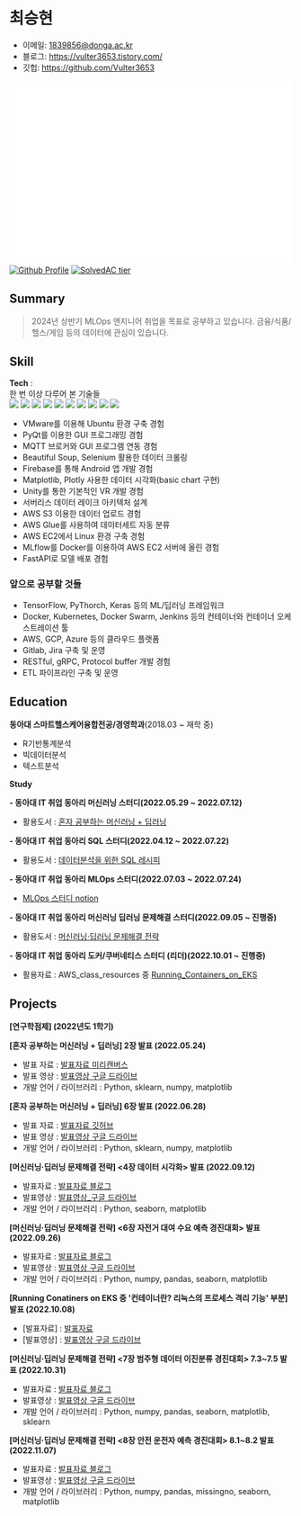# 최승현

- 이메일: 1839856@donga.ac.kr  
- 블로그: https://vulter3653.tistory.com/
- 깃헙: https://github.com/Vulter3653

![Metrics](/github-metrics.svg)
[![Github Profile](https://github-readme-stats.vercel.app/api?username=vulter3653&count_private=true&hide=contribs,prs&show_icons=true&theme=vue-dark)](https://github.com/vulter3653)
[![SolvedAC tier](http://mazassumnida.wtf/api/v2/generate_badge?boj=shch3653)](https://solved.ac/shch3653)

## Summary
> 2024년 상반기 MLOps 엔지니어 취업을 목표로 공부하고 있습니다.
  금융/식품/헬스/게임 등의 데이터에 관심이 있습니다.

## Skill

**Tech** :  
한 번 이상 다루어 본 기술들   
<img src="https://img.shields.io/badge/Python-3766AB?style=flat-square&logo=Python&logoColor=white"/></a>
<img src ="https://img.shields.io/badge/R-blue.svg?&style=flat-square&logo=R&logoColor=#75AADB"/></a>
<img src="https://img.shields.io/badge/Unity-000000?style=flat-square&logo=Unity&logoColor=white"/></a>
<img src="https://img.shields.io/badge/Ubuntu-E95420?style=flat-square&logo=Ubuntu&logoColor=white"/></a>
<img src="https://img.shields.io/badge/Plotly-3F4F75?style=flat-square&logo=Plotly&logoColor=white"/></a>
<img src="https://img.shields.io/badge/Selenium-43b02a?style=flat-square&logo=Selenium&logoColor=white"/></a>
<img src="https://img.shields.io/badge/Numpy-013243?style=flat-square&logo=Numpy&logoColor=white"/></a> 
<img src="https://img.shields.io/badge/scikit learn-f7931e?style=flat-square&logo=scikit-learn&logoColor=white"/></a>
<img src="https://img.shields.io/badge/Tableau-white?style=flat-square&logo=Tableau&logoColor=blue"/></a>
<img src="https://img.shields.io/badge/Bigquery-4285F4?style=flat-square&logo=Google Cloud&logoColor=white"/></a>

- VMware를 이용해 Ubuntu 환경 구축 경험
- PyQt를 이용한 GUI 프로그래밍 경험
- MQTT 브로커와 GUI 프로그램 연동 경험
- Beautiful Soup, Selenium 활용한 데이터 크롤링
- Firebase를 통해 Android 앱 개발 경험
- Matplotlib, Plotly 사용한 데이터 시각화(basic chart 구현)
- Unity를 통한 기본적인 VR 개발 경험
- 서버리스 데이터 레이크 아키텍처 설계
- AWS S3 이용한 데이터 업로드 경험
- AWS Glue를 사용하여 데이터세트 자동 분류
- AWS EC2에서 Linux 환경 구축 경험
- MLflow를 Docker를 이용하여 AWS EC2 서버에 올린 경험
- FastAPI로 모델 배포 경험

### 앞으로 공부할 것들
- TensorFlow, PyThorch, Keras 등의 ML/딥러닝 프레임워크
- Docker, Kubernetes, Docker Swarm, Jenkins 등의 컨테이너와 컨테이너 오케스트레이션 툴
- AWS, GCP, Azure 등의 클라우드 플랫폼
- Gitlab, Jira 구축 및 운영 
- RESTful, gRPC, Protocol buffer 개발 경험
- ETL 파이프라인 구축 및 운영
 
## Education

**동아대 스마트헬스케어융합전공/경영학과**(2018.03 ~ 재학 중)  
- R기반통계분석
- 빅데이터분석
- 텍스트분석

**Study**

**- 동아대 IT 취업 동아리 머신러닝 스터디(2022.05.29 ~ 2022.07.12)**
  - 활용도서 : [혼자 공부하는 머신러닝 + 딥러닝](https://g.co/kgs/3XhrQP)

**- 동아대 IT 취업 동아리 SQL 스터디(2022.04.12 ~ 2022.07.22)**
  - 활용도서 : [데이터분석을 위한 SQL 레시피](https://g.co/kgs/wPVrmG)

**- 동아대 IT 취업 동아리 MLOps 스터디(2022.07.03 ~ 2022.07.24)**
  - [MLOps 스터디 notion](https://www.notion.so/MLOps-Study-3e2a013507e640828d42bb6d7422fdba)

**- 동아대 IT 취업 동아리 머신러닝 딥러닝 문제해결 스터디(2022.09.05 ~ 진행중)**
  - 활용도서 : [머신러닝·딥러닝 문제해결 전략](https://han.gl/oyGvZl)

**- 동아대 IT 취업 동아리 도커/쿠버네티스 스터디 (리더)(2022.10.01 ~ 진행중)**
  - 활용자료 : AWS_class_resources 중 [Running_Containers_on_EKS](https://github.com/serithemage/AWS_class_resources/tree/main/Running_Containers_on_EKS)

## Projects

**[연구학점제] (2022년도 1학기)**

**[혼자 공부하는 머신러닝 + 딥러닝] 2장 발표 (2022.05.24)**

- 발표 자료 : [발표자료 미리캔버스](https://www.miricanvas.com/v/113z8zx)
- 발표 영상 : [발표영상 구글 드라이브](https://drive.google.com/file/d/1boTjjxNiFinRO9Uv2xJvzAO4CS_e5jhq/view)
- 개발 언어 / 라이브러리 : Python, sklearn, numpy, matplotlib

**[혼자 공부하는 머신러닝 + 딥러닝] 6장 발표 (2022.06.28)**

- 발표 자료 : [발표자료 깃허브](https://github.com/Vulter3653/ML/blob/main/Fruits_apple_pineapple_banana.ipynb)
- 발표 영상 : [발표영상 구글 드라이브](https://drive.google.com/file/d/1WNuFUiAGErhNBvG7GOz6SAKH39j_Lglz/view)
- 개발 언어 / 라이브러리 : Python, sklearn, numpy, matplotlib

**[머신러닝·딥러닝 문제해결 전략] <4장 데이터 시각화> 발표 (2022.09.12)**

- 발표자료 : [발표자료 블로그](https://vulter3653.tistory.com/21)
- 발표영상 : [발표영상_구글 드라이브](https://drive.google.com/file/d/1k_P7g_2Sftp-tPDFzmukH8xOU2Y9KwMs/view?usp=sharing)
- 개발 언어 / 라이브러리 : Python, seaborn, matplotlib 

**[머신러닝·딥러닝 문제해결 전략] <6장 자전거 대여 수요 예측 경진대회> 발표 (2022.09.26)**

- 발표자료 : [발표자료 블로그](https://vulter3653.tistory.com/22)
- 발표영상 : [발표영상 구글 드라이브](https://drive.google.com/file/d/1DTxy2FmG7RyXBaORuWfm_x6JAerSlTnN/view?usp=sharing)
- 개발 언어 / 라이브러리 : Python, numpy, pandas, seaborn, matplotlib

**[Running Conatiners on EKS 중 '컨테이너란? 리눅스의 프로세스 격리 기능' 부분] 발표 (2022.10.08)**

- [발표자료] : [발표자료 ](https://vulter3653.tistory.com/23)
- [발표영상] : [발표영상 구글 드라이브](https://drive.google.com/file/d/1sGA7c7Vu9o5ZXtkuhChI-8_BNU_hSX2o/view?usp=sharing)

**[머신러닝·딥러닝 문제해결 전략] <7장 범주형 데이터 이진분류 경진대회> 7.3~7.5 발표 (2022.10.31)**

- 발표자료 : [발표자료 블로그](https://vulter3653.tistory.com/26)
- 발표영상 : [발표영상 구글 드라이브](https://drive.google.com/file/d/1Q88CugtT7qhylbWYYy5TqUZmaPAUYUKR/view?usp=share_link)
- 개발 언어 / 라이브러리 : Python, numpy, pandas, seaborn, matplotlib, sklearn

**[머신러닝·딥러닝 문제해결 전략] <8장 안전 운전자 예측 경진대회> 8.1~8.2 발표 (2022.11.07)**

- 발표자료 : [발표자료 블로그](https://vulter3653.tistory.com/27)
- 발표영상 : [발표영상 구글 드라이브](https://drive.google.com/file/d/1N3svsdzzrzIVNFwyEsWmtZ5Kux1xkf4u/view?usp=share_link)
- 개발 언어 / 라이브러리 : Python, numpy, pandas, missingno, seaborn, matplotlib
